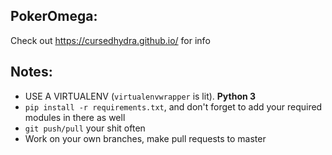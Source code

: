 ## PokerOmega:
Check out https://cursedhydra.github.io/ for info

## Notes:
* USE A VIRTUALENV (`virtualenvwrapper` is lit). **Python 3**
* `pip install -r requirements.txt`, and don't forget to add your required modules in there as well
* `git push/pull` your shit often
* Work on your own branches, make pull requests to master
